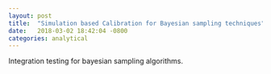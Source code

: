 ```yaml
---
layout: post
title:  "Simulation based Calibration for Bayesian sampling techniques"
date:   2018-03-02 18:42:04 -0800
categories: analytical
---
```


Integration testing for bayesian sampling algorithms. 



